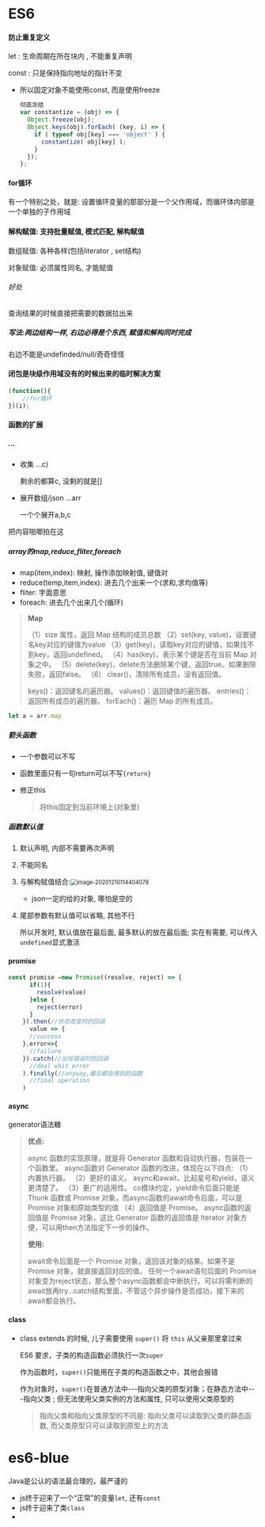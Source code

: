 # ES6

#### 防止重复定义

let : 生命周期在所在块内  , 不能重复声明

const : 只是保持指向地址的指针不变


- 所以固定对象不能使用const, 而是使用freeze

  ```js
  彻底冻结
  var constantize = (obj) => {
    Object.freeze(obj);
    Object.keys(obj).forEach( (key, i) => {
      if ( typeof obj[key] === 'object' ) {
        constantize( obj[key] );
      }
    });
  };
  ```

#### for循环

有一个特别之处，就是: 设置循环变量的那部分是一个父作用域，而循环体内部是一个单独的子作用域

#### 解构赋值: 支持批量赋值, 模式匹配, 解构赋值

数组赋值: 各种各样(包括literator ,  set结构)

对象赋值: 必须属性同名, 才能赋值

###### 好处

查询结果的时候直接把需要的数据拉出来

##### 写法:两边结构一样, 右边必得是个东西, 赋值和解构同时完成

右边不能是undefinded/null/奇奇怪怪





#### 闭包是块级作用域没有的时候出来的临时解决方案

```js
(function(){
    //for循环
})(i);
```

#### 函数的扩展

##### ...

- 收集 ...c)

  剩余的都算c, 没剩的就是[]

- 展开数组/json ...arr

  一个个展开a,b,c

把内容啪唧拍在这

##### array的map,reduce,fliter,foreach

- map(item,index): 映射, 操作添加映射值, 键值对
- reduce(temp,item,index): 进去几个出来一个(求和,求均值等)
- fliter: 字面意思
- foreach: 进去几个出来几个(循环)

> **Map**
>
> （1）size 属性，返回 Map 结构的成员总数
> （2）set(key, value)，设置键名key对应的键值为value
> （3）get(key)，读取key对应的键值，如果找不到key，返回undefined。
> （4）has(key)，表示某个键是否在当前 Map 对象之中。
> （5）delete(key)，delete方法删除某个键，返回true。如果删除失败，返回false。
> （6） clear()，清除所有成员，没有返回值。
>
> keys()：返回键名的遍历器。
> values()：返回键值的遍历器。
> entries()：返回所有成员的遍历器。
> forEach()：遍历 Map 的所有成员。



```js
let a = arr.map
```



##### 箭头函数

- 一个参数可以不写

- 函数里面只有一句return可以不写`{return}`

- 修正this

  > 将this固定到当前环境上(对象里)

##### 函数默认值

1. 默认声明, 内部不需要再次声明

2. 不能同名

3. 与解构赋值结合:<img src="D:\note\技术了解.assets\image-20201210114404078.png" alt="image-20201210114404078" style="zoom:80%;" />

   - json一定的给的对象, 哪怕是空的

4. 尾部参数有默认值可以省略, 其他不行

   所以开发时, 默认值放在最后面, 最多默认的放在最后面; 实在有需要, 可以传入`undefined`显式激活



#### promise

```js
const promise =new Promise((resolve, reject) => {
      if(1){
        resolve(value)
      }else {
        reject(error)
      }
    }).then(//状态改变时的回调
      value => {
      //success
    },error=>{
      //failure
    }).catch(//出现错误时的回调
      //deal whit error
    ).finally(//anyway,最后都会用到的函数
      //final operation
    )
```

#### async

generator语法糖

> **优点:**
>
> async 函数的实现原理，就是将 Generator 函数和自动执行器，包装在一个函数里。
> async函数对 Generator 函数的改进，体现在以下四点:
> （1）内置执行器。
> （2）更好的语义。
> async和await，比起星号和yield，语义更清楚了。
> （3）更广的适用性。
> co模块约定，yield命令后面只能是 Thunk 函数或 Promise 对象，而async函数的await命令后面，可以是 Promise 对象和原始类型的值
> （4）返回值是 Promise。
> async函数的返回值是 Promise 对象，这比 Generator 函数的返回值是 Iterator 对象方便，可以用then方法指定下一步的操作。
>
> **使用:**
>
> await命令后面是一个 Promise 对象，返回该对象的结果。如果不是 Promise 对象，就直接返回对应的值。
> 任何一个await语句后面的 Promise 对象变为reject状态，那么整个async函数都会中断执行。可以将需判断的await放再try…catch结构里面，不管这个异步操作是否成功，接下来的await都会执行。

#### class

- class extends 的时候, 儿子需要使用 `super()` 将 `this` 从父亲那里拿过来

  ES6 要求，子类的构造函数必须执行一次`super`

  作为函数时，`super()`只能用在子类的构造函数之中，其他会报错

  作为对象时，`super()`在普通方法中---指向父类的原型对象；在静态方法中---指向父类 ;  但无法使用父类实例的方法和属性, 只可以使用父类原型的

  > 指向父类和指向父类原型的不同是: 指向父类可以读取到父类的静态函数, 而父类原型只可以读取到原型上的方法

# es6-blue

Java是公认的语法最合理的，最严谨的

- js终于迎来了一个“正常”的变量`let`, 还有`const`
- js终于迎来了类`class`
- 

